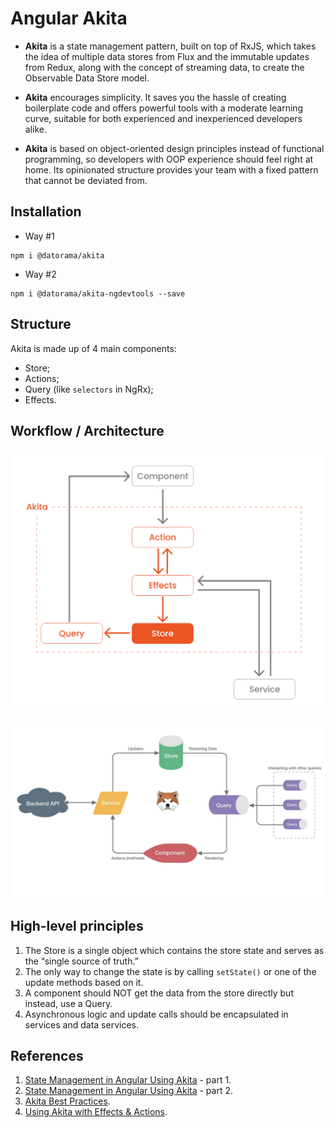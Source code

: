 # Angular Akita

- **Akita** is a state management pattern, built on top of RxJS, which takes the idea of multiple data stores from Flux
  and the immutable updates from Redux, along with the concept of streaming data, to create the Observable Data Store
  model.


- **Akita** encourages simplicity. It saves you the hassle of creating boilerplate code and offers powerful tools with a
  moderate learning curve, suitable for both experienced and inexperienced developers alike.


- **Akita** is based on object-oriented design principles instead of functional programming, so developers with OOP
  experience should feel right at home. Its opinionated structure provides your team with a fixed pattern that cannot be
  deviated from.

## Installation

- Way #1

```
npm i @datorama/akita
```

- Way #2

```
npm i @datorama/akita-ngdevtools --save
```

## Structure

Akita is made up of 4 main components:

* Store;
* Actions;
* Query (like `selectors` in NgRx);
* Effects.

## Workflow / Architecture

![Akita lifecycle diagram](./images/akita-workflow.png)

![Akita architecture](./images/akita-architecture.webp)

## High-level principles

1. The Store is a single object which contains the store state and serves as the “single source of truth.”
2. The only way to change the state is by calling `setState()` or one of the update methods based on it.
3. A component should NOT get the data from the store directly but instead, use a Query.
4. Asynchronous logic and update calls should be encapsulated in services and data services.

## References

1. [State Management in Angular Using Akita](https://auth0.com/blog/state-management-in-angular-with-akita-1/) - part 1.
2. [State Management in Angular Using Akita](https://auth0.com/blog/state-management-in-angular-with-akita-2/) - part 2.
3. [Akita Best Practices](https://opensource.salesforce.com/akita/docs/best-practices).
4. [Using Akita with Effects & Actions](https://medium.com/fafnur/redux-в-angular-использование-akita-81456b166675).
